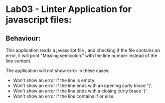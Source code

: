 # Lab03 - Linter Application for javascript files:

## Behaviour:
This application reads a javascript file , and checking if the file contains an error, it will print "Missing semicolon." with the line number instead of the line content.

The application will not show error in these cases:

  * Won’t show an error if the line is empty.
  * Won’t show an error if the line ends with an opening curly brace '{'.
  * Won’t show an error if the line ends with a closing curly brace '}'.
  * Won’t show an error if the line contains if or else.